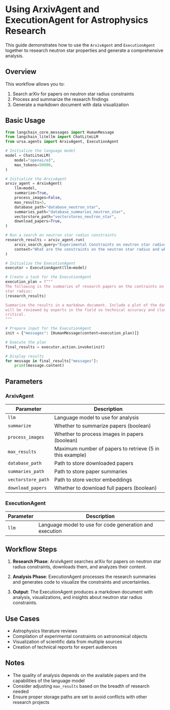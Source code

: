 # Using ArxivAgent and ExecutionAgent for Astrophysics Research

This guide demonstrates how to use the `ArxivAgent` and `ExecutionAgent` together to research neutron star properties and generate a comprehensive analysis.

## Overview

This workflow allows you to:
1. Search arXiv for papers on neutron star radius constraints
2. Process and summarize the research findings
3. Generate a markdown document with data visualization

## Basic Usage

```python
from langchain_core.messages import HumanMessage
from langchain_litellm import ChatLiteLLM
from ursa.agents import ArxivAgent, ExecutionAgent

# Initialize the language model
model = ChatLiteLLM(
    model="openai/o3",
    max_tokens=50000,
)

# Initialize the ArxivAgent
arxiv_agent = ArxivAgent(
    llm=model,
    summarize=True,
    process_images=False,
    max_results=5,
    database_path="database_neutron_star",
    summaries_path="database_summaries_neutron_star",
    vectorstore_path="vectorstores_neutron_star",
    download_papers=True,
)

# Run a search on neutron star radius constraints
research_results = arxiv_agent.run(
    arxiv_search_query="Experimental Constraints on neutron star radius",
    context="What are the constraints on the neutron star radius and what uncertainties are there on the constraints?",
)

# Initialize the ExecutionAgent
executor = ExecutionAgent(llm=model)

# Create a task for the ExecutionAgent
execution_plan = f"""
The following is the summaries of research papers on the contraints on neutron
star radius: 
{research_results}

Summarize the results in a markdown document. Include a plot of the data extracted from the papers. This 
will be reviewed by experts in the field so technical accuracy and clarity is 
critical.
"""

# Prepare input for the ExecutionAgent
init = {"messages": [HumanMessage(content=execution_plan)]}

# Execute the plan
final_results = executor.action.invoke(init)

# Display results
for message in final_results["messages"]:
    print(message.content)
```

## Parameters

### ArxivAgent

| Parameter | Description |
|-----------|-------------|
| `llm` | Language model to use for analysis |
| `summarize` | Whether to summarize papers (boolean) |
| `process_images` | Whether to process images in papers (boolean) |
| `max_results` | Maximum number of papers to retrieve (5 in this example) |
| `database_path` | Path to store downloaded papers |
| `summaries_path` | Path to store paper summaries |
| `vectorstore_path` | Path to store vector embeddings |
| `download_papers` | Whether to download full papers (boolean) |

### ExecutionAgent

| Parameter | Description |
|-----------|-------------|
| `llm` | Language model to use for code generation and execution |

## Workflow Steps

1. **Research Phase**: ArxivAgent searches arXiv for papers on neutron star radius constraints, downloads them, and analyzes their content.

2. **Analysis Phase**: ExecutionAgent processes the research summaries and generates code to visualize the constraints and uncertainties.

3. **Output**: The ExecutionAgent produces a markdown document with analysis, visualizations, and insights about neutron star radius constraints.

## Use Cases

- Astrophysics literature reviews
- Compilation of experimental constraints on astronomical objects
- Visualization of scientific data from multiple sources
- Creation of technical reports for expert audiences

## Notes

- The quality of analysis depends on the available papers and the capabilities of the language model
- Consider adjusting `max_results` based on the breadth of research needed
- Ensure proper storage paths are set to avoid conflicts with other research projects
